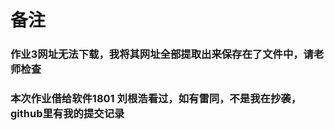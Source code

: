 # 备注
### **作业3**网址无法下载，我将其网址全部提取出来保存在了文件中，请老师检查
### 本次作业借给**软件1801 刘根浩**看过，如有雷同，不是我在抄袭，**github**里有我的提交记录